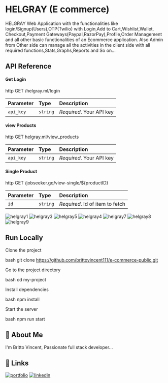 # HELGRAY (E commerce)

HELGRAY Web Application with the functionalities like login/Signup(Users),OTP(Twilio) with Login,Add to Cart,Wishlist,Wallet, Checkout,Payment Gateways(Paypal,RazorPay),Profile,Order Management and all other basic functionalities of an Ecommerce application. Also Admin from Other side can manage all the activities in the client side with all required functions,Stats,Graphs,Reports and So on...


## API Reference





#### Get Login

http
  GET /helgray.ml/login


| Parameter | Type     | Description                |
| :-------- | :------- | :------------------------- |
| `api_key` | `string` | *Required*. Your API key |


#### view Products

http
  GET helgray.ml/view_products


| Parameter | Type     | Description                |
| :-------- | :------- | :------------------------- |
| `api_key` | `string` | *Required*. Your API key |



#### Single Product

http
  GET /jobseeker.gq/view-single/${productID}


| Parameter | Type     | Description                       |
| :-------- | :------- | :-------------------------------- |
| `id`      | `string` | *Required*. Id of item to fetch |

![helgray1](https://user-images.githubusercontent.com/104998033/211131785-23de63e9-b2f1-4adf-92ed-ae010ca58e65.JPG)
![helgray3](https://user-images.githubusercontent.com/104998033/211131788-8420da4c-0c65-4d73-897a-381ac9ae2f25.JPG)
![helgray5](https://user-images.githubusercontent.com/104998033/211131796-8ae8c2ce-ac84-4332-8851-54b6fd8de692.JPG)
![helgray4](https://user-images.githubusercontent.com/104998033/211131799-246286ec-de5b-47ed-9daf-ccbad8dc7d95.JPG)
![helgray7](https://user-images.githubusercontent.com/104998033/211131805-36079fe2-d106-4cdb-af5b-22f58a556644.JPG)
![helgray8](https://user-images.githubusercontent.com/104998033/211131808-2a468fcc-fed2-4ffd-8859-2eef291b0169.JPG)
![helgray9](https://user-images.githubusercontent.com/104998033/211131814-6f8c8b88-48cd-4d2f-9a25-c0cd8b7f88ce.JPG)



## Run Locally

Clone the project

bash
  git clone https://github.com/brittovincent111/e-commerce-public.git


Go to the project directory

bash
  cd my-project


Install dependencies

bash
  npm install


Start the server

bash
  npm run start



## 🚀 About Me
I'm Britto Vincent, Passionate full stack developer...


## 🔗 Links
[![portfolio](https://img.shields.io/badge/my_portfolio-000?style=for-the-badge&logo=ko-fi&logoColor=white)](https://brittovincent111.github.io/personal-portfolio/)
[![linkedin](https://img.shields.io/badge/linkedin-0A66C2?style=for-the-badge&logo=linkedin&logoColor=white)](https://www.linkedin.com/in/britto-vincent-547200218/)
